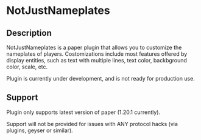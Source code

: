 # NotJustNameplates

## Description

NotJustNameplates is a paper plugin that allows you to customize the nameplates of players. Costomizations include most
features offered by display entities, such as text with multiple lines, text color, backbground color, scale, etc.

Plugin is currently under development, and is not ready for production use.

## Support

Plugin only supports latest version of paper (1.20.1 currently).

Support will not be provided for issues with ANY protocol hacks (via plugins, geyser or similar).